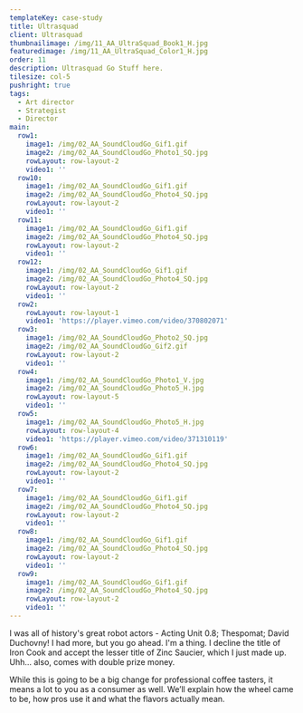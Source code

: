 ```yaml
---
templateKey: case-study
title: Ultrasquad
client: Ultrasquad
thumbnailimage: /img/11_AA_UltraSquad_Book1_H.jpg
featuredimage: /img/11_AA_UltraSquad_Color1_H.jpg
order: 11
description: Ultrasquad Go Stuff here.
tilesize: col-5
pushright: true
tags:
  - Art director
  - Strategist
  - Director
main:
  row1:
    image1: /img/02_AA_SoundCloudGo_Gif1.gif
    image2: /img/02_AA_SoundCloudGo_Photo1_SQ.jpg
    rowLayout: row-layout-2
    video1: ''
  row10:
    image1: /img/02_AA_SoundCloudGo_Gif1.gif
    image2: /img/02_AA_SoundCloudGo_Photo4_SQ.jpg
    rowLayout: row-layout-2
    video1: ''
  row11:
    image1: /img/02_AA_SoundCloudGo_Gif1.gif
    image2: /img/02_AA_SoundCloudGo_Photo4_SQ.jpg
    rowLayout: row-layout-2
    video1: ''
  row12:
    image1: /img/02_AA_SoundCloudGo_Gif1.gif
    image2: /img/02_AA_SoundCloudGo_Photo4_SQ.jpg
    rowLayout: row-layout-2
    video1: ''
  row2:
    rowLayout: row-layout-1
    video1: 'https://player.vimeo.com/video/370802071'
  row3:
    image1: /img/02_AA_SoundCloudGo_Photo2_SQ.jpg
    image2: /img/02_AA_SoundCloudGo_Gif2.gif
    rowLayout: row-layout-2
    video1: ''
  row4:
    image1: /img/02_AA_SoundCloudGo_Photo1_V.jpg
    image2: /img/02_AA_SoundCloudGo_Photo5_H.jpg
    rowLayout: row-layout-5
    video1: ''
  row5:
    image1: /img/02_AA_SoundCloudGo_Photo5_H.jpg
    rowLayout: row-layout-4
    video1: 'https://player.vimeo.com/video/371310119'
  row6:
    image1: /img/02_AA_SoundCloudGo_Gif1.gif
    image2: /img/02_AA_SoundCloudGo_Photo4_SQ.jpg
    rowLayout: row-layout-2
    video1: ''
  row7:
    image1: /img/02_AA_SoundCloudGo_Gif1.gif
    image2: /img/02_AA_SoundCloudGo_Photo4_SQ.jpg
    rowLayout: row-layout-2
    video1: ''
  row8:
    image1: /img/02_AA_SoundCloudGo_Gif1.gif
    image2: /img/02_AA_SoundCloudGo_Photo4_SQ.jpg
    rowLayout: row-layout-2
    video1: ''
  row9:
    image1: /img/02_AA_SoundCloudGo_Gif1.gif
    image2: /img/02_AA_SoundCloudGo_Photo4_SQ.jpg
    rowLayout: row-layout-2
    video1: ''
---
```


I was all of history's great robot actors - Acting Unit 0.8; Thespomat; David Duchovny! I had more, but you go ahead. I'm a thing. I decline the title of Iron Cook and accept the lesser title of Zinc Saucier, which I just made up. Uhh… also, comes with double prize money.

While this is going to be a big change for professional coffee tasters, it means a lot to you as a consumer as well. We’ll explain how the wheel came to be, how pros use it and what the flavors actually mean.
